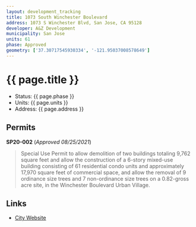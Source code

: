 ```yaml
---
layout: development_tracking
title: 1073 South Winchester Boulevard
address: 1073 S Winchester Blvd, San Jose, CA 95128
developer: A&Z Development
municipality: San Jose
units: 61
phase: Approved
geometry: ['37.30717545930334', '-121.95037008578649']
---
```

# {{ page.title }}
- Status: {{ page.phase }}
- Units: {{ page.units }}
- Address: {{ page.address }}

## Permits
**SP20-002** (*Approved 08/25/2021*)
>Special Use Permit to allow demolition of two buildings totaling 9,762 square feet and allow the construction of a 6-story mixed-use building consisting of 61 residential condo units and approximately 17,970 square feet of commercial space, and allow the removal of 9 ordinance size trees and 7 non-ordinance size trees on a 0.82-gross acre site, in the Winchester Boulevard Urban Village.

## Links
- [City Website](https://www.sanjoseca.gov/your-government/departments-offices/planning-building-code-enforcement/planning-division/major-development-projects/1073-s-winchester-boulevard)